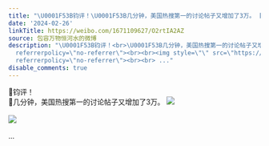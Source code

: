 ```yaml
---
title: "\U0001F53B钧评！\U0001F53B几分钟，美国热搜第一的讨论帖子又增加了3万。 [图片][图片]"
date: '2024-02-26'
linkTitle: https://weibo.com/1671109627/O2rtIA2AZ
source: 包容万物恒河水的微博
description: "\U0001F53B钧评！<br>\U0001F53B几分钟，美国热搜第一的讨论帖子又增加了3万。 <img style=\"\" src=\"https://tvax3.sinaimg.cn/large/639b1bfbly1hn7bvftn0aj20hx0exdk0.jpg\"
  referrerpolicy=\"no-referrer\"><br><br><img style=\"\" src=\"https://tvax1.sinaimg.cn/large/639b1bfbly1hn7bx4tckoj20fw03tmxd.jpg\"
  referrerpolicy=\"no-referrer\"><br><br> ..."
disable_comments: true
---
```

🔻钧评！<br>🔻几分钟，美国热搜第一的讨论帖子又增加了3万。 <img style="" src="https://tvax3.sinaimg.cn/large/639b1bfbly1hn7bvftn0aj20hx0exdk0.jpg" referrerpolicy="no-referrer"><br><br><img style="" src="https://tvax1.sinaimg.cn/large/639b1bfbly1hn7bx4tckoj20fw03tmxd.jpg" referrerpolicy="no-referrer"><br><br> ...